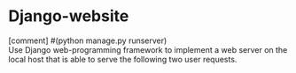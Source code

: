 # Django-website
[comment] #(python manage.py runserver) <br>
Use Django web-programming framework to implement a web server on the local host that is able to serve the following two user requests.
